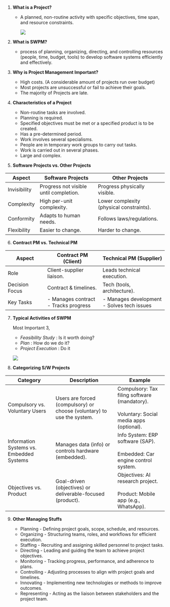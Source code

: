 
1. **What is a Project?** 
	- A planned, non-routine activity with specific objectives, time span, and resource constraints.
	
		![](https://lh7-rt.googleusercontent.com/docsz/AD_4nXd_Zxk4aRd2dbm3AX6D2mAYUjIV8PcAsCe22rgcpggnp_KEKwi7uof9fGt8NnifKej9TBe1yiH4vtlMWbp40e7HfnIYb_p-iLTOozDyOAJyrexVnDh-MUmwft0LnFRGuNqoZ4BI?key=0tlDoQZjntGxb90mUs_dN2MX)
	
2. **What is SWPM?**
	- process of planning, organizing, directing, and controlling resources (people, time, budget, tools) to develop software systems efficiently and effectively.
	
3. **Why is Project Management Important?**
    
	- High costs. (A considerable amount of projects run over budget)
	- Most projects are unsuccessful or fail to achieve their goals.
	- The majority of Projects are late. 
	
4. **Characteristics of a Project**
    
	- Non-routine tasks are involved.
	- Planning is required.
	- Specified objectives must be met or a specified product is to be created.
	- Has a pre-determined period.
	- Work involves several specialisms.
	- People are in temporary work groups to carry out tasks.
	- Work is carried out in several phases.
	- Large and complex.
	
5. **Software Projects vs. Other Projects**
    
| Aspect       | Software Projects                      | Other Projects                           |
| ------------ | -------------------------------------- | ---------------------------------------- |
| Invisibility | Progress not visible until completion. | Progress physically visible.             |
| Complexity   | High per-unit complexity.              | Lower complexity (physical constraints). |
| Conformity   | Adapts to human needs.                 | Follows laws/regulations.                |
| Flexibility  | Easier to change.                      | Harder to change.                        |
	
6. **Contract PM vs. Technical PM**
    
| Aspect         | Contract PM (Client)                    | Technical PM (Supplier)                       |
| -------------- | --------------------------------------- | --------------------------------------------- |
| Role           | Client-supplier liaison.                | Leads technical execution.                    |
| Decision Focus | Contract & timelines.                   | Tech (tools, architecture).                   |
| Key Tasks      | - Manages contract<br>- Tracks progress | - Manages development<br>- Solves tech issues |
	
7. **Typical Activities of SWPM**
    
	Most Important 3,
	- *Feasibility Study* : Is it worth doing?
	- *Plan* : How do we do it?
	- *Project Execution* : Do it
    
	![](https://lh7-rt.googleusercontent.com/docsz/AD_4nXdTX6X0Vusg9NdwTF0EEDpMeC798lPg8zpIQNiQcjCO_Se1WK81Adtth-LHqiRrX8MyVTDknzdi3A4mrJ1eem7hk3kg9tiZYD89QOn8Gb86JWypdX0T3KedtaSn9AS6Nvk6LodkKA?key=0tlDoQZjntGxb90mUs_dN2MX)
	
8. **Categorizing S/W Projects** 
    
| Category                                 | Description                                                            | Example                                                                                      |
| ---------------------------------------- | ---------------------------------------------------------------------- | -------------------------------------------------------------------------------------------- |
| Compulsory vs. Voluntary Users           | Users are forced (compulsory) or choose (voluntary) to use the system. | Compulsory: Tax filing software (mandatory).<br><br>Voluntary: Social media apps (optional). |
| Information Systems vs. Embedded Systems | Manages data (info) or controls hardware (embedded).                   | Info System: ERP software (SAP).<br><br>Embedded: Car engine control system.                 |
| Objectives vs. Product                   | Goal-driven (objectives) or deliverable-focused (product).             | Objectives: AI research project.<br><br>Product: Mobile app (e.g., WhatsApp).                |
	
9. **Other Managing Stuffs**
    
	- Planning - Defining project goals, scope, schedule, and resources.
	- Organizing - Structuring teams, roles, and workflows for efficient execution.
	- Staffing - Recruiting and assigning skilled personnel to project tasks.
	- Directing - Leading and guiding the team to achieve project objectives.
	- Monitoring - Tracking progress, performance, and adherence to plans.
	- Controlling - Adjusting processes to align with project goals and timelines.
	- Innovating - Implementing new technologies or methods to improve outcomes.
	- Representing - Acting as the liaison between stakeholders and the project team.
